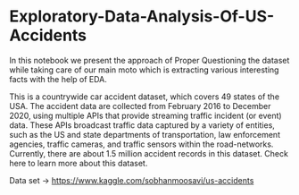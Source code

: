 # Exploratory-Data-Analysis-Of-US-Accidents
In this notebook we present the approach of Proper Questioning the dataset while taking care of our main moto which is extracting various interesting facts with the help of EDA.

This is a countrywide car accident dataset, which covers 49 states of the USA. The accident data are collected from February 2016 to December 2020, using multiple APIs that provide streaming traffic incident (or event) data. These APIs broadcast traffic data captured by a variety of entities, such as the US and state departments of transportation, law enforcement agencies, traffic cameras, and traffic sensors within the road-networks. Currently, there are about 1.5 million accident records in this dataset. Check here to learn more about this dataset.

Data set -> https://www.kaggle.com/sobhanmoosavi/us-accidents
